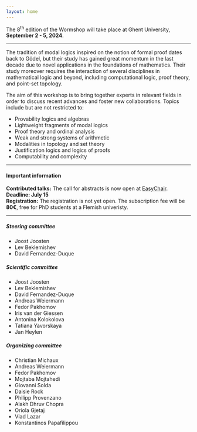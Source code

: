 ```yaml
---
layout: home
---
```

The 8<sup>th</sup> edition of the Wormshop will take place at Ghent University, **September 2 - 5, 2024**.

---

The tradition of modal logics inspired on the notion of formal proof dates back to Gödel, but their study has gained great momentum in the last decade due to novel applications in the foundations of mathematics.
Their study moreover requires the interaction of several disciplines in mathematical logic and beyond, including computational logic, proof theory, and point-set topology.

The aim of this workshop is to bring together experts in relevant fields in order to discuss recent advances and foster new collaborations. Topics include but are not restricted to:

- Provability logics and algebras
- Lightweight fragments of modal logics
- Proof theory and ordinal analysis
- Weak and strong systems of arithmetic
- Modalities in topology and set theory
- Justification logics and logics of proofs
- Computability and complexity

---

#### Important information

**Contributed talks:** The call for abstracts is now open at [EasyChair](https://easychair.org/my/conference?conf=wormshop2024). **Deadline: July 15**  
**Registration:** The registration is not yet open. The subscription fee will be **80&euro;**, free for PhD students at a Flemish univeristy.

---

##### Steering committee
- Joost Joosten
- Lev Beklemishev
- David Fernandez-Duque

##### Scientific committee
- Joost Joosten
- Lev Beklemishev
- David Fernandez-Duque
- Andreas Weiermann
- Fedor Pakhomov
- Iris van der Giessen
- Antonina Kolokolova
- Tatiana Yavorskaya
- Jan Heylen

##### Organizing committee
- Christian Michaux
- Andreas Weiermann
- Fedor Pakhomov
- Mojtaba Mojtahedi
- Giovanni Solda
- Daisie Rock
- Philipp Provenzano
- Alakh Dhruv Chopra
- Oriola Gjetaj
- Vlad Lazar
- Konstantinos Papafilippou